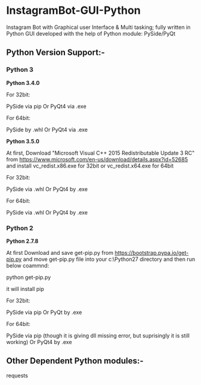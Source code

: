 # InstagramBot-GUI-Python

Instagram Bot with Graphical user Interface &amp; Multi tasking; fully written in Python
GUI developed with the help of Python module: PySide/PyQt


## Python Version Support:-

### Python 3

**Python 3.4.0**

For 32bit:

PySide via pip Or PyQt4 via .exe

For 64bit:

PySide by .whl Or PyQt4 via .exe

**Python 3.5.0**

At first, Download "Microsoft Visual C++ 2015 Redistributable Update 3 RC" from https://www.microsoft.com/en-us/download/details.aspx?id=52685 and install vc_redist.x86.exe for 32bit or vc_redist.x64.exe for 64bit

For 32bit: 

PySide via .whl Or PyQt4 by .exe 

For 64bit:

PySide via .whl Or PyQt4 by .exe 

### Python 2

**Python 2.7.8**

At first Download and save get-pip.py from https://bootstrap.pypa.io/get-pip.py and move get-pip.py file into your c:\Python27 directory and then run below coammnd:

python get-pip.py

it will install pip 

For 32bit:

PySide via pip Or PyQt by .exe

For 64bit:

PySide via pip (though it is giving dll missing error, but suprisingly it is still working) Or PyQt4 by .exe

## Other Dependent Python modules:-

requests


